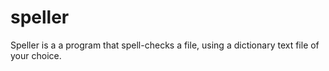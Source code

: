 # speller
Speller is a a program that spell-checks a file, using a dictionary text file of your choice.
